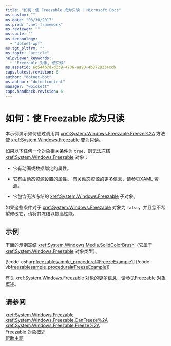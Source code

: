 ```yaml
---
title: "如何：使 Freezable 成为只读 | Microsoft Docs"
ms.custom: ""
ms.date: "03/30/2017"
ms.prod: ".net-framework"
ms.reviewer: ""
ms.suite: ""
ms.technology: 
  - "dotnet-wpf"
ms.tgt_pltfrm: ""
ms.topic: "article"
helpviewer_keywords: 
  - "Freezable 对象, 使只读"
ms.assetid: 6c544b7d-d3c9-4736-aa90-4b8728234ccb
caps.latest.revision: 6
author: "dotnet-bot"
ms.author: "dotnetcontent"
manager: "wpickett"
caps.handback.revision: 6
---
```

# 如何：使 Freezable 成为只读
本示例演示如何通过调用其 <xref:System.Windows.Freezable.Freeze%2A> 方法使 <xref:System.Windows.Freezable> 变为只读。  
  
 如果以下任何一个对象相关条件为 `true`，则无法冻结 <xref:System.Windows.Freezable> 对象：  
  
-   它有动画或数据绑定的属性。  
  
-   它有由动态资源设置的属性。  有关动态资源的更多信息，请参见[XAML 资源](../../../../docs/framework/wpf/advanced/xaml-resources.md)。  
  
-   它包含无法冻结的 <xref:System.Windows.Freezable> 子对象。  
  
 如果这些条件对于 <xref:System.Windows.Freezable> 对象为 `false`，并且您不希望修改它，请将其冻结以提高性能。  
  
## 示例  
 下面的示例冻结 <xref:System.Windows.Media.SolidColorBrush>（它属于 <xref:System.Windows.Freezable> 对象类型）。  
  
 [!code-csharp[freezablesample_procedural#FreezeExample1](../../../../samples/snippets/csharp/VS_Snippets_Wpf/freezablesample_procedural/CSharp/freezablesample.cs#freezeexample1)]
 [!code-vb[freezablesample_procedural#FreezeExample1](../../../../samples/snippets/visualbasic/VS_Snippets_Wpf/freezablesample_procedural/visualbasic/freezablesample.vb#freezeexample1)]  
  
 有关 <xref:System.Windows.Freezable> 对象的更多信息，请参见[Freezable 对象概述](../../../../docs/framework/wpf/advanced/freezable-objects-overview.md)。  
  
## 请参阅  
 <xref:System.Windows.Freezable>   
 <xref:System.Windows.Freezable.CanFreeze%2A>   
 <xref:System.Windows.Freezable.Freeze%2A>   
 [Freezable 对象概述](../../../../docs/framework/wpf/advanced/freezable-objects-overview.md)   
 [帮助主题](../../../../docs/framework/wpf/advanced/base-elements-how-to-topics.md)